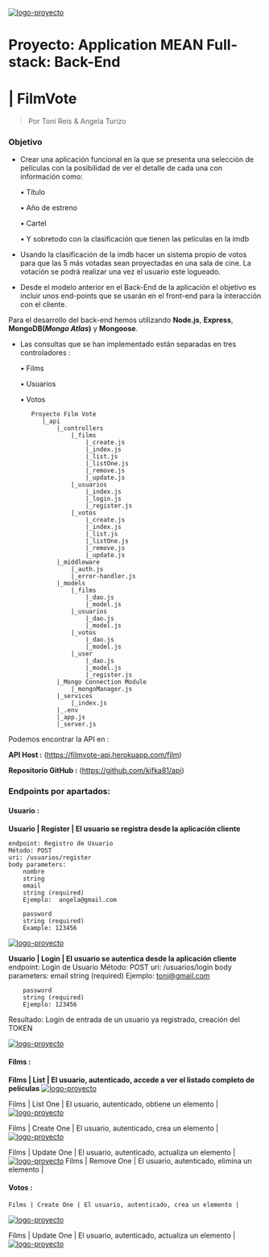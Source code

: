 [![logo-proyecto](https://i.imgur.com/bbISOvdm.png)](https://i.imgur.com/bbISOvdm.png)

# Proyecto: Application MEAN Full-stack: Back-End 
# | FilmVote
> Por Toni Reis & Angela Turizo

### Objetivo

- Crear una aplicación funcional en la que se presenta una selección de películas con la posibilidad de ver el detalle de cada una con información como:

    • Título

    • Año de estreno

    • Cartel

    • Y sobretodo con la clasificación que tienen las películas en la imdb

- Usando la clasificación de la imdb hacer un sistema propio de votos para que las 5 más votadas sean proyectadas en una sala de cine. La votación se podrá realizar una vez el usuario este logueado.

- Desde el modelo anterior en el Back-End de la aplicación el objetivo es incluir unos end-points que se usarán en el front-end para la interacción con el cliente.

Para el desarrollo del back-end hemos utilizando **Node.js**, **Express**, **MongoDB(_Mongo Atlas_)** y **Mongoose**. 

- Las consultas que se han implementado están separadas en tres controladores :

    • Films 
    
    • Usuarios 
    
    • Votos

         Proyecto Film Vote
            |_api
                |_controllers
                    |_films
                        |_create.js
                        |_index.js
                        |_list.js
                        |_listOne.js
                        |_remove.js
                        |_update.js
                    |_usuarios
                        |_index.js
                        |_login.js
                        |_register.js
                    |_votos
                        |_create.js
                        |_index.js
                        |_list.js
                        |_listOne.js
                        |_remove.js
                        |_update.js
                |_middleware
                    |_auth.js
                    |_error-handler.js
                |_models
                    |_films
                        |_dao.js
                        |_model.js
                    |_usuarios
                        |_dao.js
                        |_model.js
                    |_votos
                        |_dao.js
                        |_model.js
                    |_user
                        |_dao.js
                        |_model.js
                        |_register.js
                |_Mongo Connection Module
                    |_mongoManager.js
                |_services
                    |_index.js
                |_.env
                |_app.js
                |_server.js


Podemos encontrar la API en :

**API Host :**
(https://filmvote-api.herokuapp.com/film)

**Repositorio GitHub :** (https://github.com/kifka81/api)

### Endpoints por apartados:

#### Usuario :

**Usuario | Register | El usuario se registra desde la aplicación cliente**

    endpoint: Registro de Usuario
    Método: POST
    uri: /usuarios/register
    body parameters:
        nombre
        string
        email
        string (required) 
        Ejemplo:  angela@gmail.com
                        
        password
        string (required) 
        Example: 123456                       
                        
[![logo-proyecto](https://i.imgur.com/RvYkG5B.jpg)](https://i.imgur.com/RvYkG5B.jpg)

**Usuario | Login | El usuario se autentica desde la aplicación cliente**
    endpoint: Login de Usuario
    Método: POST
    uri: /usuarios/login
    body parameters:
        email
        string (required) 
        Ejemplo:  toni@gmail.com
                        
        password
        string (required) 
        Ejemplo: 123456
   Resultado: Login de entrada de un usuario ya registrado, creación del TOKEN 


[![logo-proyecto](https://i.imgur.com/5XpSuXG.jpg)](https://i.imgur.com/5XpSuXG.jpg)

#### Films :

**Films | List | El usuario, autenticado, accede a ver el listado completo de películas**
[![logo-proyecto](https://i.imgur.com/HaO5wzt.jpg)](https://i.imgur.com/HaO5wzt.jpg)

Films | List One | El usuario, autenticado, obtiene un elemento |
[![logo-proyecto](https://i.imgur.com/avrpsF7.jpg)](https://i.imgur.com/avrpsF7.jpg)

Films | Create One | El usuario, autenticado, crea un elemento |
[![logo-proyecto](https://i.imgur.com/avrpsF7.jpg)](https://i.imgur.com/avrpsF7.jpg)

Films | Update One | El usuario, autenticado, actualiza un elemento |
[![logo-proyecto](https://i.imgur.com/avrpsF7.jpg)](https://i.imgur.com/avrpsF7.jpg)
Films | Remove One | El usuario, autenticado, elimina un elemento |

#### Votos :

    Films | Create One | El usuario, autenticado, crea un elemento |
[![logo-proyecto](https://i.imgur.com/avrpsF7.jpg)](https://i.imgur.com/avrpsF7.jpg)

Films | Update One | El usuario, autenticado, actualiza un elemento |
[![logo-proyecto](https://i.imgur.com/avrpsF7.jpg)](https://i.imgur.com/avrpsF7.jpg)


                
